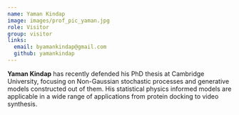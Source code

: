 ```yaml
---
name: Yaman Kindap
image: images/prof_pic_yaman.jpg
role: Visitor
group: visitor
links:
  email: byamankindap@gmail.com
  github: yamankindap
---
```


<strong>Yaman Kindap</strong> has recently defended his PhD thesis at Cambridge University, focusing on Non-Gaussian stochastic processes and generative models constructed out of them. His statistical physics informed models are applicable in a wide range of applications from protein docking to video synthesis.